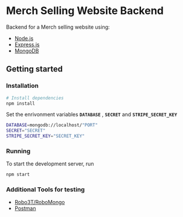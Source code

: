 # Merch Selling Website Backend
 
Backend for a Merch selling website using:
* [Node.js](https://nodejs.org/)
* [Express.js](https://expressjs.com/)
* [MongoDB](https://www.mongodb.com/)

## Getting started

### Installation

```bash
# Install dependencies
npm install
```
Set the enrivonment variables **`DATABASE`** , **`SECRET`** and **`STRIPE_SECRET_KEY`**

```bash
DATABASE=mongodb://localhost/"PORT"
SECRET="SECRET"
STRIPE_SECRET_KEY="SECRET_KEY"
```
### Running

To start the development server, run

```bash
npm start
```
### Additional Tools for testing
* [Robo3T/RoboMongo](https://robomongo.org/)
* [Postman](https://www.postman.com/)
